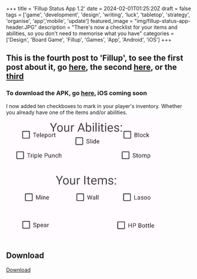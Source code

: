 +++
title = 'Fillup Status App 1.2'
date = 2024-02-01T01:25:20Z
draft = false
tags = ['game', 'development', 'design', 'writing', 'luck', 'tabletop', 'strategy', 'organise', 'app','mobile', 'update']
featured_image = "img/fillup-status-app-header.JPG"
description = "There's now a checklist for your items and abilities, so you don't need to memorise what you have"
categories = ['Design', 'Board Game', 'Fillup', 'Games', 'App', 'Android', 'iOS']
+++
## This is the fourth post to 'Fillup', to see the first post about it, go [here](/posts/fillup), the second [here](/posts/fillup-status-app), or the [third](/posts/fillup-status-app-1.1)

### To download the APK, go [here](#download), iOS coming soon
I now added ten checkboxes to mark in your player's inventory. Whether you already have one of the items and/or abilities.
![The checklist](/img/abilities_item_checkbox.JPG)

## Download
[Download](/fillup-status-1.2.apk)

